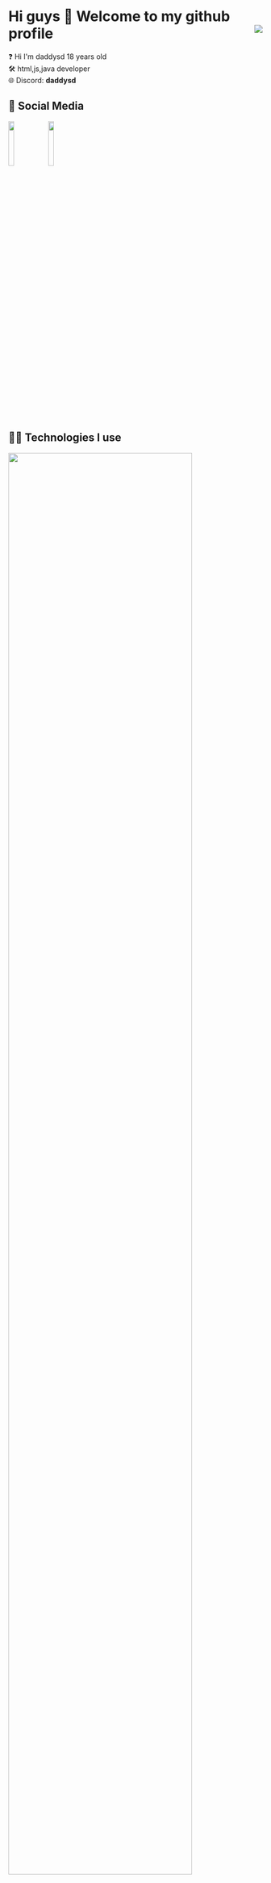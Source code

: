 
<h1>Hi guys 👋 Welcome to my github profile <img align="right" src="https://komarev.com/ghpvc/?username=daddysd&color=green" /></h1>

❓ Hi I'm daddysd 18 years old <br>
🛠️ html,js,java developer <br>
🌐 Discord: <b>daddysd<b> 

<h2>📱 Social Media</h2>
<a href="https://www.youtube.com/channel/UCJ6uSkeOQcnH1durQ1-z2GQ"><img width="15%" src="https://img.shields.io/badge/YouTube-ff0000.svg?&amp;style=for-the-badge&amp;logo=youtube&amp;logoColor=white"/></a>
<a href="https://open.spotify.com/intl-tr/artist/3kKOk4y3O6ReIUCMrDpTlI?si=KR04t2CWQsKTALnjdJHLqQ"><img width="15%" src="https://img.shields.io/badge/Spotify-1ED760?&style=for-the-badge&logo=spotify&logoColor=whitehttps://skillicons.dev/icons?i=electron,nodejs,python,js,html,css,java,express,cpp,rust,cs"/></a>


<h2>🧑‍💻 Technologies I use </h2>
<img width="85%" src="https://skillicons.dev/icons?i=python,js,html,css,java,cpp,cs"/>

<h2>🌟 Github Stats </h2>
<img width="85%" src="https://github-readme-activity-graph.vercel.app/graph?username=daddysd&hide_border=true&bg_color=0d1117&color=ff6b81&line=ff4757&&point=59c9e8"/>
<img width="45%" src="https://github-readme-streak-stats.herokuapp.com?user=daddysd&theme=dark&locale=en&background=45%2C0D1117%2C0D1117&border=0D1117"/>
<img width="36%" src="https://github-readme-stats.vercel.app/api/top-langs/?username=daddysd&layout=compact&bg_color=0d1117&border_color=0d1117&text-color:79ff97&langs_count=6">
<img width="48%" src="https://github-readme-stats.vercel.app/api?username=daddysd&show_icons=true&count_private=true&theme=react&hide_border=true&bg_color=0D1117&color=fffff" />
